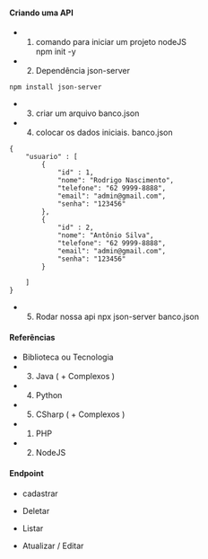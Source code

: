 #### Criando uma API

* 1. comando para iniciar um projeto nodeJS <br>
npm init -y

* 2. Dependência json-server <br />
```
npm install json-server
```

* 3. criar um arquivo banco.json <br />

* 4. colocar os dados iniciais. banco.json <br />
```
{
    "usuario" : [
        { 
            "id" : 1,
            "nome": "Rodrigo Nascimento",
            "telefone": "62 9999-8888",
            "email": "admin@gmail.com",
            "senha": "123456"
        },
        { 
            "id" : 2,
            "nome": "Antônio Silva",
            "telefone": "62 9999-8888",
            "email": "admin@gmail.com",
            "senha": "123456"
        }

    ]
}
```

* 5. Rodar nossa api
npx json-server banco.json

#### Referências
* Biblioteca ou Tecnologia
* 3. Java ( + Complexos )
* 4. Python
* 5. CSharp ( + Complexos )
* 1. PHP
* 2. NodeJS

#### Endpoint

* cadastrar

* Deletar

* Listar

* Atualizar / Editar